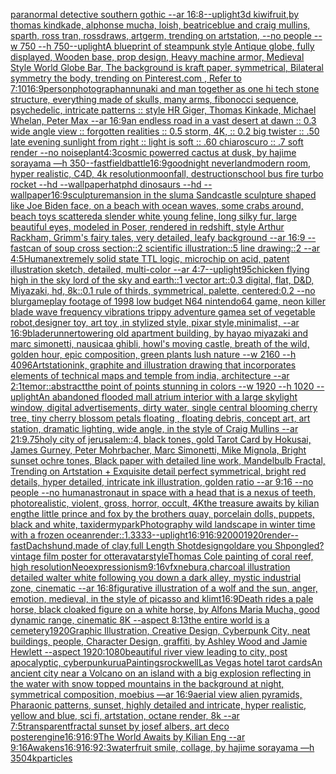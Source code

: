 [paranormal detective southern gothic --ar 16:8](https://www.ebank.nz/aiartgenerator?category=paranormal%20detective%20southern%20gothic%20--ar%2016%3A8)[--uplight](https://www.ebank.nz/aiartgenerator?category=--uplight)[3d kiwifruit,by thomas kindkade, alphonse mucha, loish, beatriceblue and craig mullins, sparth, ross tran, rossdraws, artgerm, trending on artstation, --no people --w 750 --h 750](https://www.ebank.nz/aiartgenerator?category=3d%20kiwifruit%2Cby%20thomas%20kindkade%2C%20alphonse%20mucha%2C%20loish%2C%20beatriceblue%20and%20craig%20mullins%2C%20sparth%2C%20ross%20tran%2C%20rossdraws%2C%20artgerm%2C%20trending%20on%20artstation%2C%20--no%20people%20--w%20750%20--h%20750)[--uplight](https://www.ebank.nz/aiartgenerator?category=--uplight)[A blueprint of steampunk style Antique globe,  fully displayed, Wooden base, prop design, Heavy machine armor,  Medieval Style World Globe Bar, The background is kraft paper, symmetrical,  Bilateral symmetry the body,  trending on Pinterest.com  ,  Refer to 7:10](https://www.ebank.nz/aiartgenerator?category=A%20blueprint%20of%20steampunk%20style%20Antique%20globe%2C%20%20fully%20displayed%2C%20Wooden%20base%2C%20prop%20design%2C%20Heavy%20machine%20armor%2C%20%20Medieval%20Style%20World%20Globe%20Bar%2C%20The%20background%20is%20kraft%20paper%2C%20symmetrical%2C%20%20Bilateral%20symmetry%20the%20body%2C%20%20trending%20on%20Pinterest.com%20%20%2C%20%20Refer%20to%207%3A10)[16:9](https://www.ebank.nz/aiartgenerator?category=16%3A9)[person](https://www.ebank.nz/aiartgenerator?category=person)[photograph](https://www.ebank.nz/aiartgenerator?category=photograph)[](https://www.ebank.nz/aiartgenerator?category=)[annunaki and man together as one hi tech stone structure, everything made of skulls, many arms, fibonocci sequence, psychedelic, intricate patterns :: style HR Giger, Thomas Kinkade, Michael Whelan, Peter Max   --ar 16:9](https://www.ebank.nz/aiartgenerator?category=annunaki%20and%20man%20together%20as%20one%20hi%20tech%20stone%20structure%2C%20everything%20made%20of%20skulls%2C%20many%20arms%2C%20fibonocci%20sequence%2C%20psychedelic%2C%20intricate%20patterns%20%3A%3A%20style%20HR%20Giger%2C%20Thomas%20Kinkade%2C%20Michael%20Whelan%2C%20Peter%20Max%20%20%20--ar%2016%3A9)[an endless road in a vast desert at dawn :: 0.3 wide angle view :: forgotten realities :: 0.5 storm, 4K, :: 0.2 big twister :: .50 late evening sunlight from right :: light is soft :: .60 chiaroscuro  :: .7 soft render --no noise](https://www.ebank.nz/aiartgenerator?category=an%20endless%20road%20in%20a%20vast%20desert%20at%20dawn%20%3A%3A%200.3%20wide%20angle%20view%20%3A%3A%20forgotten%20realities%20%3A%3A%200.5%20storm%2C%204K%2C%20%3A%3A%200.2%20big%20twister%20%3A%3A%20.50%20late%20evening%20sunlight%20from%20right%20%3A%3A%20light%20is%20soft%20%3A%3A%20.60%20chiaroscuro%20%20%3A%3A%20.7%20soft%20render%20--no%20noise)[plant](https://www.ebank.nz/aiartgenerator?category=plant)[4:3](https://www.ebank.nz/aiartgenerator?category=4%3A3)[cosmic power](https://www.ebank.nz/aiartgenerator?category=cosmic%20power)[red cactus at dusk, by hajime sorayama —h 350](https://www.ebank.nz/aiartgenerator?category=red%20cactus%20at%20dusk%2C%20by%20hajime%20sorayama%20%E2%80%94h%20350)[--fast](https://www.ebank.nz/aiartgenerator?category=--fast)[field](https://www.ebank.nz/aiartgenerator?category=field)[battle](https://www.ebank.nz/aiartgenerator?category=battle)[16:9](https://www.ebank.nz/aiartgenerator?category=16%3A9)[goodnight neverland](https://www.ebank.nz/aiartgenerator?category=goodnight%20neverland)[modern room, hyper realistic, C4D, 4k resolution](https://www.ebank.nz/aiartgenerator?category=modern%20room%2C%20hyper%20realistic%2C%20C4D%2C%204k%20resolution)[moonfall, destruction](https://www.ebank.nz/aiartgenerator?category=moonfall%2C%20destruction)[school bus fire turbo rocket --hd --wallpaper](https://www.ebank.nz/aiartgenerator?category=school%20bus%20fire%20turbo%20rocket%20--hd%20--wallpaper)[hat](https://www.ebank.nz/aiartgenerator?category=hat)[phd dinosaurs --hd --wallpaper](https://www.ebank.nz/aiartgenerator?category=phd%20dinosaurs%20--hd%20--wallpaper)[16:9](https://www.ebank.nz/aiartgenerator?category=16%3A9)[sculpture](https://www.ebank.nz/aiartgenerator?category=sculpture)[mansion in the slum](https://www.ebank.nz/aiartgenerator?category=mansion%20in%20the%20slum)[a Sandcastle sculpture shaped like Joe Biden face, on a beach with ocean waves, some crabs around, beach toys scattered](https://www.ebank.nz/aiartgenerator?category=a%20Sandcastle%20sculpture%20shaped%20like%20Joe%20Biden%20face%2C%20on%20a%20beach%20with%20ocean%20waves%2C%20some%20crabs%20around%2C%20beach%20toys%20scattered)[a slender white young feline, long silky fur, large beautiful eyes, modeled in Poser, rendered in redshift, style Arthur Rackham, Grimm's fairy tales, very detailed, leafy background --ar 16:9 --fast](https://www.ebank.nz/aiartgenerator?category=a%20slender%20white%20young%20feline%2C%20long%20silky%20fur%2C%20large%20beautiful%20eyes%2C%20modeled%20in%20Poser%2C%20rendered%20in%20redshift%2C%20style%20Arthur%20Rackham%2C%20Grimm%27s%20fairy%20tales%2C%20very%20detailed%2C%20leafy%20background%20--ar%2016%3A9%20--fast)[can of soup cross section::2 scientific illustration::5 line drawing::2  --ar 4:5](https://www.ebank.nz/aiartgenerator?category=can%20of%20soup%20cross%20section%3A%3A2%20scientific%20illustration%3A%3A5%20line%20drawing%3A%3A2%20%20--ar%204%3A5)[Human](https://www.ebank.nz/aiartgenerator?category=Human)[extremely solid state TTL logic, microchip on acid, patent illustration sketch, detailed, multi-color --ar 4:7](https://www.ebank.nz/aiartgenerator?category=extremely%20solid%20state%20TTL%20logic%2C%20microchip%20on%20acid%2C%20patent%20illustration%20sketch%2C%20detailed%2C%20multi-color%20--ar%204%3A7)[--uplight](https://www.ebank.nz/aiartgenerator?category=--uplight)[95](https://www.ebank.nz/aiartgenerator?category=95)[chicken flying high in the sky lord of the sky and earth::1 vector art::0.3 digital, flat, D&D, Miyazaki, hd, 8k::0.1 rule of thirds, symmetrical, palette, centered:0.2 --no blur](https://www.ebank.nz/aiartgenerator?category=chicken%20flying%20high%20in%20the%20sky%20lord%20of%20the%20sky%20and%20earth%3A%3A1%20vector%20art%3A%3A0.3%20digital%2C%20flat%2C%20D%26D%2C%20Miyazaki%2C%20hd%2C%208k%3A%3A0.1%20rule%20of%20thirds%2C%20symmetrical%2C%20palette%2C%20centered%3A0.2%20--no%20blur)[gameplay footage of 1998 low budget N64 nintendo64 game, neon killer blade wave frequency vibrations trippy adventure game](https://www.ebank.nz/aiartgenerator?category=gameplay%20footage%20of%201998%20low%20budget%20N64%20nintendo64%20game%2C%20neon%20killer%20blade%20wave%20frequency%20vibrations%20trippy%20adventure%20game)[a set of vegetable robot,designer toy, art toy ,in stylized style, pixar style,minimalist, --ar 16:9](https://www.ebank.nz/aiartgenerator?category=a%20set%20of%20vegetable%20robot%2Cdesigner%20toy%2C%20art%20toy%20%2Cin%20stylized%20style%2C%20pixar%20style%2Cminimalist%2C%20--ar%2016%3A9)[bladerunner](https://www.ebank.nz/aiartgenerator?category=bladerunner)[towering old apartment building, by hayao miyazaki and marc simonetti, nausicaa ghibli, howl's moving castle, breath of the wild, golden hour, epic composition, green plants lush nature --w 2160 --h 4096](https://www.ebank.nz/aiartgenerator?category=towering%20old%20apartment%20building%2C%20by%20hayao%20miyazaki%20and%20marc%20simonetti%2C%20nausicaa%20ghibli%2C%20howl%27s%20moving%20castle%2C%20breath%20of%20the%20wild%2C%20golden%20hour%2C%20epic%20composition%2C%20green%20plants%20lush%20nature%20--w%202160%20--h%204096)[Artstation](https://www.ebank.nz/aiartgenerator?category=Artstation)[ink, graphite and illustration drawing that incorporates elements of technical maps and temple from india, architecture --ar 2:1](https://www.ebank.nz/aiartgenerator?category=ink%2C%20graphite%20and%20illustration%20drawing%20that%20incorporates%20elements%20of%20technical%20maps%20and%20temple%20from%20india%2C%20architecture%20--ar%202%3A1)[temor::abstract](https://www.ebank.nz/aiartgenerator?category=temor%3A%3Aabstract)[the point of points stunning in colors --w 1920 --h 1020 --uplight](https://www.ebank.nz/aiartgenerator?category=the%20point%20of%20points%20stunning%20in%20colors%20--w%201920%20--h%201020%20--uplight)[An abandoned flooded mall atrium interior with a large skylight window, digital advertisements, dirty water, single central blooming cherry tree, tiny cherry blossom petals floating , floating debris, concept art, art station, dramatic lighting, wide angle, in the style of Craig Mullins --ar 21:9](https://www.ebank.nz/aiartgenerator?category=An%20abandoned%20flooded%20mall%20atrium%20interior%20with%20a%20large%20skylight%20window%2C%20digital%20advertisements%2C%20dirty%20water%2C%20single%20central%20blooming%20cherry%20tree%2C%20tiny%20cherry%20blossom%20petals%20floating%20%2C%20floating%20debris%2C%20concept%20art%2C%20art%20station%2C%20dramatic%20lighting%2C%20wide%20angle%2C%20in%20the%20style%20of%20Craig%20Mullins%20--ar%2021%3A9)[.75](https://www.ebank.nz/aiartgenerator?category=.75)[holy city of jerusalem::4, black tones, gold Tarot Card by Hokusai, James Gurney, Peter Mohrbacher, Marc Simonetti, Mike Mignola, Bright sunset ochre tones, Black paper with detailed line work, Mandelbulb Fractal, Trending on Artstation + Exquisite detail perfect symmetrical, bright red details, hyper detailed, intricate ink illustration, golden ratio --ar 9:16 --no people --no human](https://www.ebank.nz/aiartgenerator?category=holy%20city%20of%20jerusalem%3A%3A4%2C%20black%20tones%2C%20gold%20Tarot%20Card%20by%20Hokusai%2C%20James%20Gurney%2C%20Peter%20Mohrbacher%2C%20Marc%20Simonetti%2C%20Mike%20Mignola%2C%20Bright%20sunset%20ochre%20tones%2C%20Black%20paper%20with%20detailed%20line%20work%2C%20Mandelbulb%20Fractal%2C%20Trending%20on%20Artstation%20%2B%20Exquisite%20detail%20perfect%20symmetrical%2C%20bright%20red%20details%2C%20hyper%20detailed%2C%20intricate%20ink%20illustration%2C%20golden%20ratio%20--ar%209%3A16%20--no%20people%20--no%20human)[astronaut in space with a head that is a nexus of teeth, photorealistic, violent, gross, horror, occult, 4K](https://www.ebank.nz/aiartgenerator?category=astronaut%20in%20space%20with%20a%20head%20that%20is%20a%20nexus%20of%20teeth%2C%20photorealistic%2C%20violent%2C%20gross%2C%20horror%2C%20occult%2C%204K)[the treasure awaits by kilian eng](https://www.ebank.nz/aiartgenerator?category=the%20treasure%20awaits%20by%20kilian%20eng)[the little prince and fox by the brothers quay, porcelain dolls, puppets, black and white, taxidermy](https://www.ebank.nz/aiartgenerator?category=the%20little%20prince%20and%20fox%20by%20the%20brothers%20quay%2C%20porcelain%20dolls%2C%20puppets%2C%20black%20and%20white%2C%20taxidermy)[park](https://www.ebank.nz/aiartgenerator?category=park)[Photography wild landscape in winter time with a frozen ocean](https://www.ebank.nz/aiartgenerator?category=Photography%20wild%20landscape%20in%20winter%20time%20with%20a%20frozen%20ocean)[render::1.3333](https://www.ebank.nz/aiartgenerator?category=render%3A%3A1.3333)[--uplight](https://www.ebank.nz/aiartgenerator?category=--uplight)[16:9](https://www.ebank.nz/aiartgenerator?category=16%3A9)[16:9](https://www.ebank.nz/aiartgenerator?category=16%3A9)[2000](https://www.ebank.nz/aiartgenerator?category=2000)[1920](https://www.ebank.nz/aiartgenerator?category=1920)[render](https://www.ebank.nz/aiartgenerator?category=render)[--fast](https://www.ebank.nz/aiartgenerator?category=--fast)[Dachshund,made of clay,full Length Shot](https://www.ebank.nz/aiartgenerator?category=Dachshund%2Cmade%20of%20clay%2Cfull%20Length%20Shot)[design](https://www.ebank.nz/aiartgenerator?category=design)[gold](https://www.ebank.nz/aiartgenerator?category=gold)[are you Shpongled?](https://www.ebank.nz/aiartgenerator?category=are%20you%20Shpongled%3F)[vintage film poster for otter](https://www.ebank.nz/aiartgenerator?category=vintage%20film%20poster%20for%20otter)[avatar](https://www.ebank.nz/aiartgenerator?category=avatar)[style](https://www.ebank.nz/aiartgenerator?category=style)[Thomas Cole painting of coral reef, high resolution](https://www.ebank.nz/aiartgenerator?category=Thomas%20Cole%20painting%20of%20coral%20reef%2C%20high%20resolution)[Neoexpressionism](https://www.ebank.nz/aiartgenerator?category=Neoexpressionism)[9:16](https://www.ebank.nz/aiartgenerator?category=9%3A16)[vfx](https://www.ebank.nz/aiartgenerator?category=vfx)[nebura,](https://www.ebank.nz/aiartgenerator?category=nebura%2C)[charcoal illustration detailed walter white following you down a dark alley, mystic industrial zone, cinematic --ar 16:8](https://www.ebank.nz/aiartgenerator?category=charcoal%20illustration%20detailed%20walter%20white%20following%20you%20down%20a%20dark%20alley%2C%20mystic%20industrial%20zone%2C%20cinematic%20--ar%2016%3A8)[figurative illustration of a wolf and the sun, anger, emotion, medieval, in the style of picasso and klimt](https://www.ebank.nz/aiartgenerator?category=figurative%20illustration%20of%20a%20wolf%20and%20the%20sun%2C%20anger%2C%20emotion%2C%20medieval%2C%20in%20the%20style%20of%20picasso%20and%20klimt)[16:9](https://www.ebank.nz/aiartgenerator?category=16%3A9)[Death rides a pale horse, black cloaked figure on a white horse, by Alfons Maria Mucha, good dynamic range, cinematic 8K --aspect 8:13](https://www.ebank.nz/aiartgenerator?category=Death%20rides%20a%20pale%20horse%2C%20black%20cloaked%20figure%20on%20a%20white%20horse%2C%20by%20Alfons%20Maria%20Mucha%2C%20good%20dynamic%20range%2C%20cinematic%208K%20--aspect%208%3A13)[the entire world is a cemetery](https://www.ebank.nz/aiartgenerator?category=the%20entire%20world%20is%20a%20cemetery)[1920](https://www.ebank.nz/aiartgenerator?category=1920)[Graphic Illustration, Creative Design, Cyberpunk City, neat buildings, people,  Character Design, graffiti, by Ashley Wood and Jamie Hewlett --aspect 1920:1080](https://www.ebank.nz/aiartgenerator?category=Graphic%20Illustration%2C%20Creative%20Design%2C%20Cyberpunk%20City%2C%20neat%20buildings%2C%20people%2C%20%20Character%20Design%2C%20graffiti%2C%20by%20Ashley%20Wood%20and%20Jamie%20Hewlett%20--aspect%201920%3A1080)[beautiful river view leading to city, post apocalyptic, cyberpunk](https://www.ebank.nz/aiartgenerator?category=beautiful%20river%20view%20leading%20to%20city%2C%20post%20apocalyptic%2C%20cyberpunk)[urua](https://www.ebank.nz/aiartgenerator?category=urua)[Paintings](https://www.ebank.nz/aiartgenerator?category=Paintings)[rockwell](https://www.ebank.nz/aiartgenerator?category=rockwell)[Las Vegas hotel tarot cards](https://www.ebank.nz/aiartgenerator?category=Las%20Vegas%20hotel%20tarot%20cards)[An ancient city near a Volcano on an island with a big explosion reflecting in the water with snow topped mountains in the background at night, symmetrical composition, moebius —ar 16:9](https://www.ebank.nz/aiartgenerator?category=An%20ancient%20city%20near%20a%20Volcano%20on%20an%20island%20with%20a%20big%20explosion%20reflecting%20in%20the%20water%20with%20snow%20topped%20mountains%20in%20the%20background%20at%20night%2C%20symmetrical%20composition%2C%20moebius%20%E2%80%94ar%2016%3A9)[aerial view alien pyramids, Pharaonic patterns, sunset, highly detailed and intricate, hyper realistic, yellow and blue, sci fi, artstation, octane render, 8k --ar 7:5](https://www.ebank.nz/aiartgenerator?category=aerial%20view%20alien%20pyramids%2C%20Pharaonic%20patterns%2C%20sunset%2C%20highly%20detailed%20and%20intricate%2C%20hyper%20realistic%2C%20yellow%20and%20blue%2C%20sci%20fi%2C%20artstation%2C%20octane%20render%2C%208k%20--ar%207%3A5)[transparent](https://www.ebank.nz/aiartgenerator?category=transparent)[fractal sunset by josef albers, art deco poster](https://www.ebank.nz/aiartgenerator?category=fractal%20sunset%20by%20josef%20albers%2C%20art%20deco%20poster)[engine](https://www.ebank.nz/aiartgenerator?category=engine)[16:9](https://www.ebank.nz/aiartgenerator?category=16%3A9)[16:9](https://www.ebank.nz/aiartgenerator?category=16%3A9)[The World Awaits by Kilian Eng --ar 9:16](https://www.ebank.nz/aiartgenerator?category=The%20World%20Awaits%20by%20Kilian%20Eng%20--ar%209%3A16)[Awakens](https://www.ebank.nz/aiartgenerator?category=Awakens)[16:9](https://www.ebank.nz/aiartgenerator?category=16%3A9)[16:9](https://www.ebank.nz/aiartgenerator?category=16%3A9)[2:3](https://www.ebank.nz/aiartgenerator?category=2%3A3)[water](https://www.ebank.nz/aiartgenerator?category=water)[fruit smile, collage, by hajime sorayama —h 350](https://www.ebank.nz/aiartgenerator?category=fruit%20smile%2C%20collage%2C%20by%20hajime%20sorayama%20%E2%80%94h%20350)[4k](https://www.ebank.nz/aiartgenerator?category=4k)[particles](https://www.ebank.nz/aiartgenerator?category=particles)